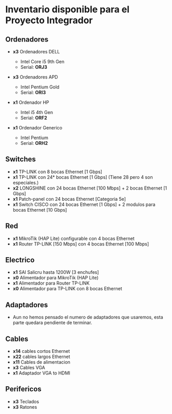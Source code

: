# Inventario disponible para el Proyecto Integrador

## Ordenadores
- **x3** Ordenadores DELL 
  - Intel Core i5 9th Gen
  - Serial: **ORJ3**

- **x3** Ordenadores APD
  - Intel Pentium Gold
  - Serial: **ORI3**

- **x1** Ordenador HP
  - Intel i5 4th Gen
  - Serial: **ORF2**

- **x1** Ordenador Generico
  - Intel Pentium
  - Serial: **ORH2**

## Switches
- **x1** TP-LINK con 8 bocas Ethernet [1 Gbps]
- **x1** TP-LINK con 24* bocas Ethernet [1 Gbps] (Tiene 28 pero 4 son especiales.)
- **x2** LONGSHINE con 24 bocas Ethernet [100 Mbps] + 2 bocas Ethernet [1 Gbps]
- **x1** Patch-panel con 24 bocas Ethernet [Categoria 5e]
- **x1** Switch CISCO con 24 bocas Ethernet [1 Gbps] + 2 modulos para bocas Ethernet [10 Gbps]

## Red
- **x1** MikroTik (HAP Lite) configurable con 4 bocas Ethernet
- **x1** Router TP-LINK [150 Mbps] con 4 bocas Ethernet [100 Mbps]

## Electrico
- **x1** SAI Salicru hasta 1200W [3 enchufes]
- **x0** Alimentador para MikroTik (HAP Lite)
- **x1** Alimentador para Router TP-LINK
- **x0** Alimentador para TP-LINK con 8 bocas Ethernet

## Adaptadores
- Aun no hemos pensado el numero de adaptadores que usaremos, esta parte quedara pendiente de terminar.

## Cables
- **x14** cables cortos Ethernet
- **x22** cables largos Ethernet
- **x11** Cables de alimentacion
- **x3** Cables VGA
- **x1** Adaptador VGA to HDMI

## Perifericos
- **x3** Teclados
- **x3** Ratones
